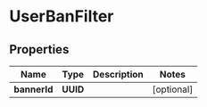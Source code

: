 

# UserBanFilter


## Properties

Name | Type | Description | Notes
------------ | ------------- | ------------- | -------------
**bannerId** | **UUID** |  |  [optional]



